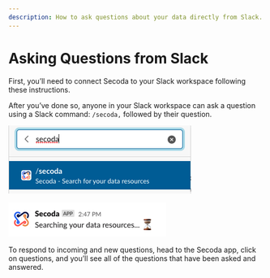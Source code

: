 ```yaml
---
description: How to ask questions about your data directly from Slack.
---
```


# Asking Questions from Slack

First, you’ll need to connect Secoda to your Slack workspace following these instructions.&#x20;

After you’ve done so, anyone in your Slack workspace can ask a question using a Slack command: `/secoda,` followed by their question.&#x20;

![](<../.gitbook/assets/Screen Shot 2022-04-07 at 2.47.25 PM.png>)

![](<../.gitbook/assets/Screen Shot 2022-04-07 at 2.47.14 PM.png>)

To respond to incoming and new questions, head to the Secoda app, click on questions, and you’ll see all of the questions that have been asked and answered.

